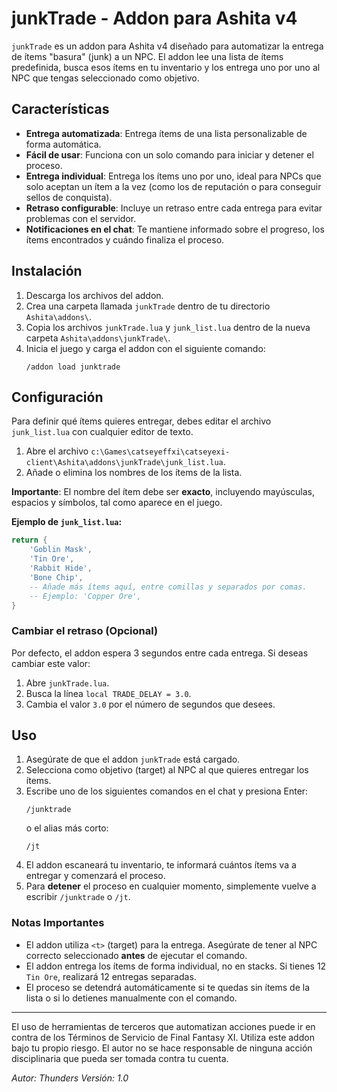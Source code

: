 # junkTrade - Addon para Ashita v4

`junkTrade` es un addon para Ashita v4 diseñado para automatizar la entrega de ítems "basura" (junk) a un NPC. El addon lee una lista de ítems predefinida, busca esos ítems en tu inventario y los entrega uno por uno al NPC que tengas seleccionado como objetivo.

## Características

- **Entrega automatizada**: Entrega ítems de una lista personalizable de forma automática.
- **Fácil de usar**: Funciona con un solo comando para iniciar y detener el proceso.
- **Entrega individual**: Entrega los ítems uno por uno, ideal para NPCs que solo aceptan un ítem a la vez (como los de reputación o para conseguir sellos de conquista).
- **Retraso configurable**: Incluye un retraso entre cada entrega para evitar problemas con el servidor.
- **Notificaciones en el chat**: Te mantiene informado sobre el progreso, los ítems encontrados y cuándo finaliza el proceso.

## Instalación

1.  Descarga los archivos del addon.
2.  Crea una carpeta llamada `junkTrade` dentro de tu directorio `Ashita\addons\`.
3.  Copia los archivos `junkTrade.lua` y `junk_list.lua` dentro de la nueva carpeta `Ashita\addons\junkTrade\`.
4.  Inicia el juego y carga el addon con el siguiente comando:
    ```
    /addon load junktrade
    ```

## Configuración

Para definir qué ítems quieres entregar, debes editar el archivo `junk_list.lua` con cualquier editor de texto.

1.  Abre el archivo `c:\Games\catseyeffxi\catseyexi-client\Ashita\addons\junkTrade\junk_list.lua`.
2.  Añade o elimina los nombres de los ítems de la lista.

**Importante**: El nombre del ítem debe ser **exacto**, incluyendo mayúsculas, espacios y símbolos, tal como aparece en el juego.

**Ejemplo de `junk_list.lua`:**
```lua
return {
    'Goblin Mask',
    'Tin Ore',
    'Rabbit Hide',
    'Bone Chip',
    -- Añade más ítems aquí, entre comillas y separados por comas.
    -- Ejemplo: 'Copper Ore',
}
```

### Cambiar el retraso (Opcional)

Por defecto, el addon espera 3 segundos entre cada entrega. Si deseas cambiar este valor:
1.  Abre `junkTrade.lua`.
2.  Busca la línea `local TRADE_DELAY = 3.0`.
3.  Cambia el valor `3.0` por el número de segundos que desees.

## Uso

1.  Asegúrate de que el addon `junkTrade` está cargado.
2.  Selecciona como objetivo (target) al NPC al que quieres entregar los ítems.
3.  Escribe uno de los siguientes comandos en el chat y presiona Enter:
    ```
    /junktrade
    ```
    o el alias más corto:
    ```
    /jt
    ```
4.  El addon escaneará tu inventario, te informará cuántos ítems va a entregar y comenzará el proceso.
5.  Para **detener** el proceso en cualquier momento, simplemente vuelve a escribir `/junktrade` o `/jt`.

### Notas Importantes

- El addon utiliza `<t>` (target) para la entrega. Asegúrate de tener al NPC correcto seleccionado **antes** de ejecutar el comando.
- El addon entrega los ítems de forma individual, no en stacks. Si tienes 12 `Tin Ore`, realizará 12 entregas separadas.
- El proceso se detendrá automáticamente si te quedas sin ítems de la lista o si lo detienes manualmente con el comando.

---
El uso de herramientas de terceros que automatizan acciones puede ir en contra de los Términos de Servicio de Final Fantasy XI. Utiliza este addon bajo tu propio riesgo. El autor no se hace responsable de ninguna acción disciplinaria que pueda ser tomada contra tu cuenta.

*Autor: Thunders*
*Versión: 1.0*